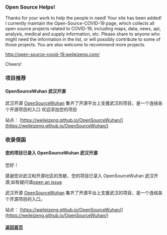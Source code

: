 ### Open Source Helps!

Thanks for your work to help the people in need! Your site has been added! I currently maintain the Open-Source-COVID-19 page, which collects all open source projects related to COVID-19, including maps, data, news, api, analysis, medical and supply information, etc. Please share to anyone who might need the information in the list, or will possibly contribute to some of those projects. You are also welcome to recommend more projects.

http://open-source-covid-19.weileizeng.com/

Cheers!

### 项目推荐

#### OpenSourceWuhan 武汉开源

武汉开源 [OpenSourceWuhan](https://weileizeng.github.io/OpenSourceWuhan/)
集齐了开源平台上支援武汉的项目，是一个连结各个开源项目的入口 欢迎添加您的项目

站点：
[https://weileizeng.github.io/OpenSourceWuhan/](https://weileizeng.github.io/OpenSourceWuhan/)

### 收录信函

#### 您的项目已录入 OpenSourceWuhan 武汉开源
您好！

感谢您对武汉和开源社区的贡献，您的项目已录入 OpenSourceWuhan 武汉开源,如有疑问请[open an issue](https://github.com/WeileiZeng/OpenSourceWuhan)

武汉开源 [OpenSourceWuhan](https://weileizeng.github.io/OpenSourceWuhan/)
集齐了开源平台上支援武汉的项目，是一个连结各个开源项目的入口。

站点：
[https://weileizeng.github.io/OpenSourceWuhan/](https://weileizeng.github.io/OpenSourceWuhan/)


#### [返回首页](./)

